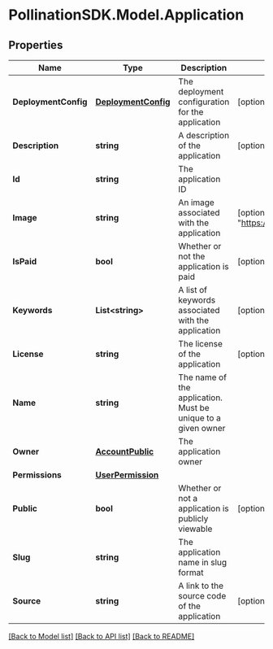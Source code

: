
# PollinationSDK.Model.Application

## Properties

Name | Type | Description | Notes
------------ | ------------- | ------------- | -------------
**DeploymentConfig** | [**DeploymentConfig**](DeploymentConfig.md) | The deployment configuration for the application | [optional] 
**Description** | **string** | A description of the application | [optional] [default to ""]
**Id** | **string** | The application ID | 
**Image** | **string** | An image associated with the application | [optional] [default to "https://picsum.photos/400"]
**IsPaid** | **bool** | Whether or not the application is paid | [optional] [default to false]
**Keywords** | **List&lt;string&gt;** | A list of keywords associated with the application | [optional] 
**License** | **string** | The license of the application | [optional] 
**Name** | **string** | The name of the application. Must be unique to a given owner | 
**Owner** | [**AccountPublic**](AccountPublic.md) | The application owner | 
**Permissions** | [**UserPermission**](UserPermission.md) |  | 
**Public** | **bool** | Whether or not a application is publicly viewable | [optional] [default to true]
**Slug** | **string** | The application name in slug format | 
**Source** | **string** | A link to the source code of the application | [optional] 

[[Back to Model list]](../README.md#documentation-for-models)
[[Back to API list]](../README.md#documentation-for-api-endpoints)
[[Back to README]](../README.md)

